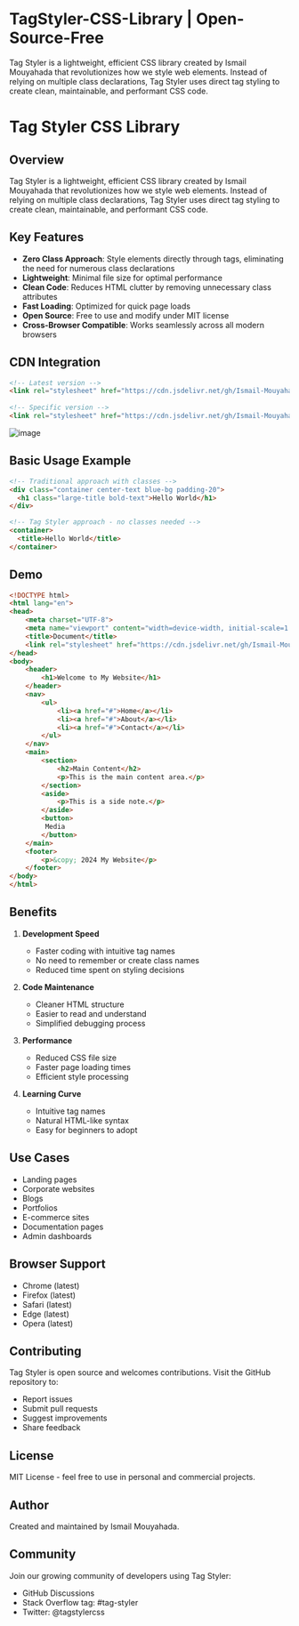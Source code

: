 # TagStyler-CSS-Library | Open-Source-Free
Tag Styler is a lightweight, efficient CSS library created by Ismail Mouyahada that revolutionizes how we style web elements. Instead of relying on multiple class declarations, Tag Styler uses direct tag styling to create clean, maintainable, and performant CSS code.

# Tag Styler CSS Library

## Overview
Tag Styler is a lightweight, efficient CSS library created by Ismail Mouyahada that revolutionizes how we style web elements. Instead of relying on multiple class declarations, Tag Styler uses direct tag styling to create clean, maintainable, and performant CSS code.

## Key Features
- **Zero Class Approach**: Style elements directly through tags, eliminating the need for numerous class declarations
- **Lightweight**: Minimal file size for optimal performance
- **Clean Code**: Reduces HTML clutter by removing unnecessary class attributes
- **Fast Loading**: Optimized for quick page loads
- **Open Source**: Free to use and modify under MIT license
- **Cross-Browser Compatible**: Works seamlessly across all modern browsers

## CDN Integration
```html
<!-- Latest version -->
<link rel="stylesheet" href="https://cdn.jsdelivr.net/gh/Ismail-Mouyahada/TagStyler-CSS-Library@main/TagStyler.css">
 
<!-- Specific version -->
<link rel="stylesheet" href="https://cdn.jsdelivr.net/gh/Ismail-Mouyahada/TagStyler-CSS-Library@main/TagStyler.min.css">

```

![image](https://github.com/user-attachments/assets/300c1f89-6f04-433a-8fd1-ab87e4080082)

## Basic Usage Example
```html
<!-- Traditional approach with classes -->
<div class="container center-text blue-bg padding-20">
  <h1 class="large-title bold-text">Hello World</h1>
</div>

<!-- Tag Styler approach - no classes needed -->
<container>
  <title>Hello World</title>
</container>
```

## Demo

```html
<!DOCTYPE html>
<html lang="en">
<head>
    <meta charset="UTF-8">
    <meta name="viewport" content="width=device-width, initial-scale=1.0">
    <title>Document</title>
    <link rel="stylesheet" href="https://cdn.jsdelivr.net/gh/Ismail-Mouyahada/TagStyler-CSS-Library@main/TagStyler.css">
</head>
<body>
    <header>
        <h1>Welcome to My Website</h1>
    </header>
    <nav>
        <ul>
            <li><a href="#">Home</a></li>
            <li><a href="#">About</a></li>
            <li><a href="#">Contact</a></li>
        </ul>
    </nav>
    <main>
        <section>
            <h2>Main Content</h2>
            <p>This is the main content area.</p>
        </section>
        <aside>
            <p>This is a side note.</p>
        </aside>
        <button>
         Media
        </button>
    </main>
    <footer>
        <p>&copy; 2024 My Website</p>
    </footer>
</body>
</html>
```

## Benefits

1. **Development Speed**
   - Faster coding with intuitive tag names
   - No need to remember or create class names
   - Reduced time spent on styling decisions

2. **Code Maintenance**
   - Cleaner HTML structure
   - Easier to read and understand
   - Simplified debugging process

3. **Performance**
   - Reduced CSS file size
   - Faster page loading times
   - Efficient style processing

4. **Learning Curve**
   - Intuitive tag names
   - Natural HTML-like syntax
   - Easy for beginners to adopt

## Use Cases
- Landing pages
- Corporate websites
- Blogs
- Portfolios
- E-commerce sites
- Documentation pages
- Admin dashboards

## Browser Support
- Chrome (latest)
- Firefox (latest)
- Safari (latest)
- Edge (latest)
- Opera (latest)

## Contributing
Tag Styler is open source and welcomes contributions. Visit the GitHub repository to:
- Report issues
- Submit pull requests
- Suggest improvements
- Share feedback

## License
MIT License - feel free to use in personal and commercial projects.

## Author
Created and maintained by Ismail Mouyahada.

## Community
Join our growing community of developers using Tag Styler:
- GitHub Discussions
- Stack Overflow tag: #tag-styler
- Twitter: @tagstylercss
